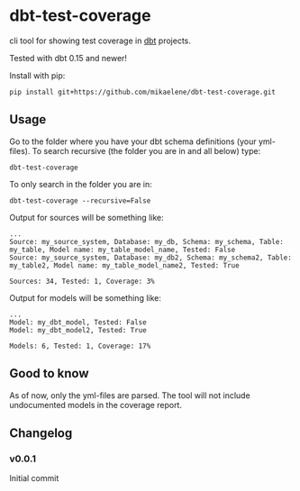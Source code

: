 # dbt-test-coverage
cli tool for showing test coverage in [dbt](https://www.getdbt.com) projects.

Tested with dbt 0.15 and newer!

Install with pip:

    pip install git+https://github.com/mikaelene/dbt-test-coverage.git

 
## Usage
Go to the folder where you have your dbt schema definitions (your yml-files). To search recursive (the folder you are in and all below) type:

    dbt-test-coverage
To only search in the folder you are in:

    dbt-test-coverage --recursive=False

Output for sources will be something like:

    ...
    Source: my_source_system, Database: my_db, Schema: my_schema, Table: my_table, Model name: my_table_model_name, Tested: False
    Source: my_source_system, Database: my_db2, Schema: my_schema2, Table: my_table2, Model name: my_table_model_name2, Tested: True

    Sources: 34, Tested: 1, Coverage: 3%

Output for models will be something like:

    ...
    Model: my_dbt_model, Tested: False
    Model: my_dbt_model2, Tested: True
    
    Models: 6, Tested: 1, Coverage: 17%

## Good to know
As of now, only the yml-files are parsed. The tool will not include undocumented models in the coverage report.


## Changelog

### v0.0.1
Initial commit
